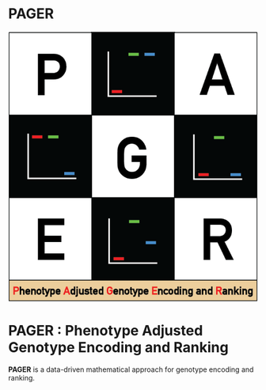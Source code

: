 # PAGER

[![Logo](./docs/PAGER_big.png)]()

PAGER : Phenotype Adjusted Genotype Encoding and Ranking
==================================

**PAGER** is a data-driven mathematical approach for genotype encoding and ranking.